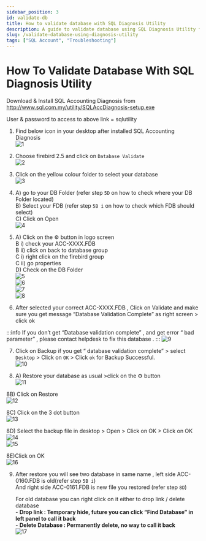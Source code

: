 ```yaml
---
sidebar_position: 3
id: validate-db
title: How to validate database with SQL Diagnosis Utility
description: A guide to validate database using SQL Diagnosis Utility for SQL Account
slug: /validate-database-using-diagnosis-utility
tags: ["SQL Account", "Troubleshooting"]
---
```


# How To Validate Database With SQL Diagnosis Utility

Download & Install SQL Accounting Diagnosis from http://www.sql.com.my/utility/SQLAccDiagnosis-setup.exe  

User & password to access to above link = sqlutility  
   1) Find below icon in your desktop after installed SQL Accounting Diagnosis  
   ![1](/img/troubleshooting/validate-db/1.png)  

   2) Choose firebird 2.5 and click on `Database Validate`  
   ![2](/img/troubleshooting/validate-db/2.png)  

   3) Click on the yellow colour folder to select your database  
   ![3](/img/troubleshooting/validate-db/3.png)  

   4) A) go to your DB Folder (refer step `5D` on how to check where your DB Folder located)  
      B) Select your FDB (refer step `5B i` on how to check which FDB should select)  
      C) Click on Open  
   ![4](/img/troubleshooting/validate-db/4.png)  

   5) A) Click on the ⚙️ button in logo screen  
      B i) check your ACC-XXXX.FDB  
      B ii) click on back to database group  
      C i) right click on the firebird group  
      C ii) go properties  
      D) Check on the DB Folder  
   ![5](/img/getting-started/backup-restore/7.png)  
   ![6](/img/troubleshooting/validate-db/6.png)  
   ![7](/img/troubleshooting/validate-db/7.png)  
   ![8](/img/troubleshooting/validate-db/8.png)  

   6) After selected your correct ACC-XXXX.FDB , Click on Validate and make sure you get message “Database Validation Complete” as right screen > click ok  

   :::info
   If you don’t get “Database validation complete” , and get error “ bad parameter” , please contact helpdesk to fix this database .
   :::
   ![9](/img/troubleshooting/validate-db/9.png)  

   7) Click on Backup if you get “ database validation complete” > select `Desktop` > Click on `OK` > Click `ok` for Backup Successful.  
   ![10](/img/troubleshooting/validate-db/10.png)  

   8) A) Restore your database as usual >click on the ⚙️ button  
   ![11](/img/getting-started/backup-restore/7.png)  

   8B) Click on Restore  
   ![12](/img/troubleshooting/validate-db/12.png)  

   8C) Click on the 3 dot button  
   ![13](/img/troubleshooting/validate-db/13.png)  

   8D) Select the backup file in desktop > Open > Click on OK > Click on OK  
   ![14](/img/troubleshooting/validate-db/14.png)  
   ![15](/img/troubleshooting/validate-db/15.png)  

   8E)Click on OK  
   ![16](/img/troubleshooting/validate-db/16.png)  

   9) After restore you will see two database in same name , left side ACC-0160.FDB is old(refer step `5B i`)  
      And right side ACC-0161.FDB is new file you restored (refer step `8D`)  
      
      For old database you can right click on it either to drop link / delete database  
      \- **Drop link : Temporary hide, future you can click “Find Database” in left panel to call it back**  
      \- **Delete Database : Permanently delete, no way to call it back**  
   ![17](/img/troubleshooting/validate-db/17.png)  

 